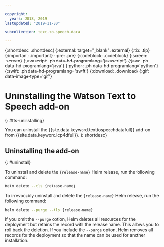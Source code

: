 ```yaml
---

copyright:
  years: 2018, 2019
lastupdated: "2019-11-20"

subcollection: text-to-speech-data

---
```


{:shortdesc: .shortdesc}
{:external: target="_blank" .external}
{:tip: .tip}
{:important: .important}
{:pre: .pre}
{:codeblock: .codeblock}
{:screen: .screen}
{:javascript: .ph data-hd-programlang='javascript'}
{:java: .ph data-hd-programlang='java'}
{:python: .ph data-hd-programlang='python'}
{:swift: .ph data-hd-programlang='swift'}
{:download: .download}
{:gif: data-image-type='gif'}

# Uninstalling the Watson Text to Speech add-on
{: #tts-uninstalling}

You can uninstall the {{site.data.keyword.texttospeechdatafull}} add-on from {{site.data.keyword.icp4dfull}}.
{: shortdesc}

## Uninstalling the add-on
{: #uninstall}

To uninstall and delete the `{release-name}` Helm release, run the following command:

```sh
helm delete --tls {release-name}
```

To irrevocably uninstall and delete the `{release-name}` Helm release, run the following command:

```sh
helm delete --purge --tls {release-name}
```

If you omit the `--purge` option, Helm deletes all resources for the deployment but retains the record with the release name. This allows you to roll back the deletion. If you include the `--purge` option, Helm removes all records for the deployment so that the name can be used for another installation.
